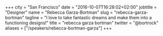 +++
city = "San Francisco"
date = "2016-10-07T16:28:02+02:00"
jobtitle = "Designer"
name = "Rebecca Garza-Bortman"
slug = "rebecca-garza-bortman"
tagline = "I love to take fantastic dreams and make them into a functioning designs!"
title = "rebecca garza bortman"
twitter = "@bortrock"
aliases = ["/speakers/rebecca-bortman-garza"]
+++
